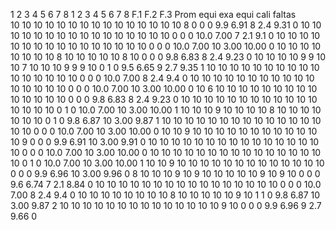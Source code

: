 1	2	3	4	5	6	7	8	1	2	3	4	5	6	7	8 F.1 F.2 F.3	Prom 	equi   exa 	equi   cali   faltas							
10	10	10	10	10	10	10	10	10	10	10	10	10	10	10	8	0	0	0	9.9	    6.91	8	 2.4	9.31	 0
10	10	10	10	10	10	10	10	10	10	10	10	10	10	10	10	0	0	0	10.0	7.00	7	 2.1	9.1	     0
10	10	10	10	10	10	10	10	10	10	10	10	10	10	10	10	0	0	0	10.0	7.00    10	 3.00	10.00    0
10	10	10	10	10	10	10	10	8	10	10	10	10	10	8	10	0	0	0	9.8	    6.83	8	 2.4	9.23	 0
10	10	10	10	9	9	10	10	7	10	10	10	9	9	9	10	0	1	0	9.5	    6.65	9	 2.7	9.35	 1
10	10	10	10	10	10	10	10	10	10	10	10	10	10	10	10	0	0	0	10.0	7.00	8	 2.4	9.4	     0
10	10	10	10	10	10	10	10	10	10	10	10	10	10	10	10	0	0	0	10.0	7.00	10	 3.00	10.00	 0
10	6	10	10	10	10	10	10	10	10	10	10	10	10	10	10	0	0	0	9.8	    6.83	8	 2.4	9.23	 0
10	10	10	10	10	10	10	10	10	10	10	10	10	10	10	10	0	1	0	10.0	7.00	10	 3.00	10.00	 1
10	10	10	9	10	10	10	10	8	10	10	10	10	10	10	10	0	1	0	9.8	    6.87    10	 3.00	9.87	 1
10	10	10	10	10	10	10	10	10	10	10	10	10	10	10	10	0	0	0	10.0	7.00	10	 3.00	10.00	 0
10	10	9	10	10	10	10	10	10	10	10	10	10	10	10	9	0	0	0	9.9	    6.91    10	 3.00	9.91	 0
10	10	10	10	10	10	10	10	10	10	10	10	10	10	10	10	0	0	0	10.0	7.00	10	 3.00	10.00	 0
10	10	10	10	10	10	10	10	10	10	10	10	10	10	10	10	0	1	0	10.0	7.00	10	 3.00	10.00	 1
10	10	9	10	10	10	10	10	10	10	10	10	10	10	10	10	0	0	0	9.9   	6.96	10	 3.00	9.96	 0
8	10	10	10	9	10	9	10	10	10	10	10	9	10	9	10	0	0	0	9.6  	6.74	 7	 2.1	8.84	 0
10	10	10	10	10	10	10	10	10	10	10	10	10	10	10	10	0	0	0	10.0	7.00	 8	 2.4	9.4	     0
10	10	10	10	10	10	10	10	8	10	10	10	10	10	9	10	1	1	0	9.8  	6.87	10	 3.00	9.87   	 2
10	10	10	10	10	10	10	10	10	10	10	10	10	10	9	10	0	0	0	9.9	    6.96	 9	 2.7	9.66	 0
